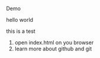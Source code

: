 Demo

hello world

this is a test

1. open index.html on you browser
2. learn more about github and git
